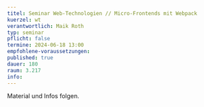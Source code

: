 ```yaml
---
titel: Seminar Web-Technologien // Micro-Frontends mit Webpack
kuerzel: wt
verantwortlich: Maik Roth
typ: seminar
pflicht: false
termine: 2024-06-18 13:00
empfohlene-voraussetzungen: 
published: true
dauer: 180
raum: 3.217
info: 
---
```


Material und Infos folgen.

